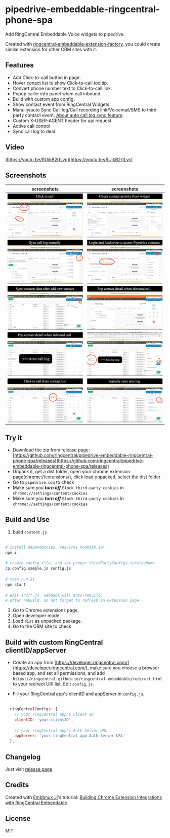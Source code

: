 
# pipedrive-embeddable-ringcentral-phone-spa

Add RingCentral Embeddable Voice widgets to pipedrive.

Created with [ringcentral-embeddable-extension-factory](https://github.com/ringcentral/ringcentral-embeddable-extension-factory), you could create similar extension for other CRM sites with it.

## Features

- Add Click-to-call button in page.
- Hover conact list to show Click-to-call tooltip.
- Convert phone number text to Click-to-call link.
- Popup caller info panel when call inbound.
- Build with custom app config.
- Show contact event from RingCentral Widgets.
- Manully/auto Sync Call log/Call recording link/Voicemail/SMS to third party contact event, [About auto call log sync feature](https://github.com/ringcentral/hubspot-embeddable-ringcentral-phone/issues/137).
- Custom X-USER-AGENT header for api request
- Active call control
- Sync call log to deal

## Video

[https://youtu.be/RUikB2rtLvc](https://youtu.be/RUikB2rtLvc)

## Screenshots

| screenshots            |  screenshots |
:-------------------------:|:-------------------------:
![ ](screenshots/s4-min.png) | ![ ](screenshots/s1-min.png)
![ ](screenshots/s2-min.png) | ![ ](screenshots/s3-min.png)
![ ](screenshots/s10-min.png) | ![ ](screenshots/s5-min.png)
![ ](screenshots/s6-min.png) | ![ ](screenshots/s7-min.png)
![ ](screenshots/s9-min.png) | ![ ](screenshots/s8-min.png)


## Try it

- Download the zip from release page: [https://github.com/ringcentral/pipedrive-embeddable-ringcentral-phone-spa/releases](https://github.com/ringcentral/pipedrive-embeddable-ringcentral-phone-spa/releases)
- Unpack it, get a dist folder, open your chrome extension page(chrome://extensions/), click load unpacked, select the dist folder
- Go to `pipedrive.com` to check
- Make sure you ***turn off*** `Block third-party cookies` in `chrome://settings/content/cookies`
- Make sure you ***turn off*** `Block third-party cookies` in `chrome://settings/content/cookies`

## Build and Use

1. build `content.js`

```bash

# install dependencies, requires nodejs8.10+
npm i

# create config file, and set proper thirdPartyConfigs.serviceName
cp config.sample.js config.js

# then run it
npm start

# edit src/*.js, webpack will auto-rebuild,
# after rebuild, do not forget to refresh in extension page
```

1. Go to Chrome extensions page.
2. Open developer mode
3. Load `dist` as unpacked package.
4. Go to the CRM site to check

## Build with custom RingCentral clientID/appServer

- Create an app from [https://developer.ringcentral.com/](https://developer.ringcentral.com/), make sure you choose a browser based app, and set all permissions, and add `https://ringcentral.github.io/ringcentral-embeddable/redirect.html` to your redirect URI list, Edit `config.js`.

- Fill your RingCentral app's clientID and appServer in `config.js`.

```js

  ringCentralConfigs: {
    // your ringCentral app's Client ID
    clientID: 'your-clientID',

    // your ringCentral app's Auth Server URL
    appServer: 'your ringCentral app Auth Server URL'
  },
```

## Changelog

Just visit [release page](https://github.com/ringcentral/pipedrive-embeddable-ringcentral-phone-spa/releases)

## Credits

Created with [Embbnux Ji](https://github.com/embbnux)'s tuturial:
 [Building Chrome Extension Integrations with RingCentral Embeddable](https://medium.com/ringcentral-developers/build-a-chrome-extension-with-ringcentral-embeddable-bb6faee808a3)

## License

MIT
